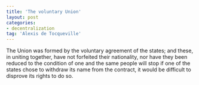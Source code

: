 ```yaml
---
title: 'The voluntary Union'
layout: post
categories:
- decentralization
tag: 'Alexis de Tocqueville'
---
```


The Union was formed by the voluntary agreement of the states; and these, in uniting together, have not forfeited their nationality, nor have they been reduced to the condition of one and the same people will stop if one of the states chose to withdraw its name from the contract, it would be difficult to disprove its rights to do so.